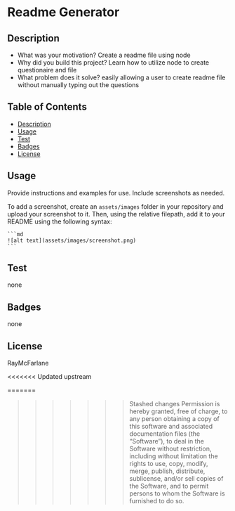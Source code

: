 # Readme Generator

## Description

- What was your motivation? Create a readme file using node
- Why did you build this project? Learn how to utilize node to create questionaire and file
- What problem does it solve? easily allowing a user to create readme file without manually typing out the questions

## Table of Contents


- [Description](#description)
- [Usage](#usage)
- [Test](#test)
- [Badges](#badges)
- [License](#license)


## Usage

Provide instructions and examples for use. Include screenshots as needed.

To add a screenshot, create an `assets/images` folder in your repository and upload your screenshot to it. Then, using the relative filepath, add it to your README using the following syntax:

    ```md
    ![alt text](assets/images/screenshot.png)
    ```

## Test
none

## Badges
none

## License
RayMcFarlane

<<<<<<< Updated upstream

=======
>>>>>>> Stashed changes
Permission is hereby granted, free of charge, to any person obtaining a copy of this software and associated documentation files (the “Software”), to deal in the Software without restriction, including without limitation the rights to use, copy, modify, merge, publish, distribute, sublicense, and/or sell copies of the Software, and to permit persons to whom the Software is furnished to do so.


